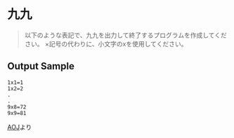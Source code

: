 # 九九
> 以下のような表記で、九九を出力して終了するプログラムを作成してください。
> ×記号の代わりに、小文字のxを使用してください。

## Output Sample
```
1x1=1
1x2=2
.
.
9x8=72
9x9=81  
```

[AOJ](http://judge.u-aizu.ac.jp/onlinejudge/description.jsp?id=0000&lang=jp)より
